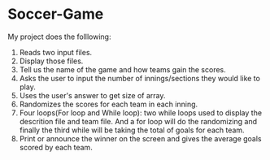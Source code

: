 # Soccer-Game
My project does the folllowing:
1. Reads two  input files.
2. Display those files.  
3. Tell us the name of the game and how teams gain the scores. 
4. Asks the user to input the number of innings/sections they would like to play. 
5. Uses the user's answer to get size of array.
6. Randomizes the scores for each team in each inning.
7. Four loops(For loop and While loop): two while loops used to display the descrition file and team file.    And a for loop will do the randomizing and finally the third while  will be taking the total of goals for each team. 
8. Print or announce the winner on the screen and gives the average goals scored by each team.
